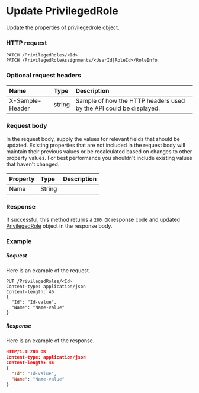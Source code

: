 # Update PrivilegedRole

Update the properties of privilegedrole object.
### HTTP request
```http
PATCH /PrivilegedRoles/<Id>
PATCH /PrivilegedRoleAssignments/<UserId|RoleId>/RoleInfo
```
### Optional request headers
| Name       | Type | Description|
|:-----------|:------|:----------|
| X-Sample-Header  | string  | Sample of how the HTTP headers used by the API could be displayed.|

### Request body
In the request body, supply the values for relevant fields that should be updated. Existing properties that are not included in the request body will maintain their previous values or be recalculated based on changes to other property values. For best performance you shouldn't include existing values that haven't changed.

| Property	   | Type	|Description|
|:---------------|:--------|:----------|
|Name|String||

### Response
If successful, this method returns a `200 OK` response code and updated [PrivilegedRole](../resources/privilegedrole.md) object in the response body.
### Example
##### Request
Here is an example of the request.
```http
PUT /PrivilegedRoles/<Id>
Content-type: application/json
Content-length: 46
{
  "Id": "Id-value",
  "Name": "Name-value"
}
```
##### Response
Here is an example of the response.
```json
HTTP/1.1 200 OK
Content-type: application/json
Content-length: 46
{
  "Id": "Id-value",
  "Name": "Name-value"
}
```

<!-- uuid: 1cc72ae8-635c-4ed6-9024-7c43d3140ab0
2015-10-09 15:58:18 UTC -->